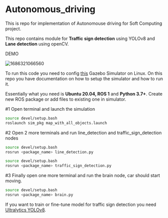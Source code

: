 # Autonomous_driving

This is repo for implementation of Autonomouse driving for Soft Computing project.

This repo contains module for **Traffic sign detection** using YOLOv8 and **Lane detection** using openCV.

DEMO

![1686321066560](image/README/1686321066560.png)

To run this code you need to config [this](https://github.com/ECC-BFMC/Simulator) Gazebo Simulator on Linux. On this repo you have documentation on how to setup the simulator and how to run it.

Essentially what you need is **Ubuntu 20.04, ROS 1** and **Python 3.7+**. Create new ROS package or add files to existing one in simulator.

#1 Open terminal and launch the simulation

```bash
source devel/setup.bash
roslaunch sim_pkg map_with_all_objects.launch
```

#2 Open 2 more terminals and run line_detection and traffic_sign_detection nodes

```bash
source devel/setup.bash
rosrun <package_name> line_detection.py
```

```bash
source devel/setup.bash
rosrun <package_name> traffic_sign_detection.py
```

#3 Finally open one more terminal and run the brain node, car should start moving.

```bash
source devel/setup.bash
rosrun <package_name> brain.py
```

If you want to train or fine-tune model for traffic sign detection you need [Ultralytics YOLOv8](https://github.com/ultralytics/ultralytics).
